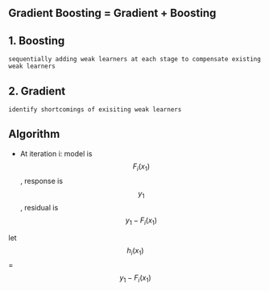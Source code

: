 Gradient Boosting = Gradient + Boosting
---
## 1. Boosting
    sequentially adding weak learners at each stage to compensate existing weak learners

## 2. Gradient
    identify shortcomings of exisiting weak learners


Algorithm
---
* At iteration i: model is $$F_i(x_1)$$, response is $$y_1$$, residual is $$y_1 - F_i(x_1)$$

let $$h_i(x_1)$$ = $$y_1 - F_i(x_1)$$
